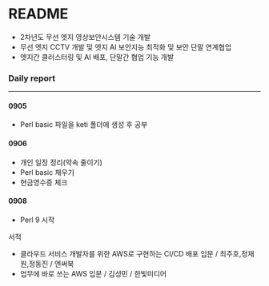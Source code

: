 # README

- 2차년도 무선 엣지 영상보안시스템 기술 개발
- 무선 엣지 CCTV 개발 및 엣지 AI 보안지능 최적화 및 보안 단말 연계협업
- 엣지간 클러스터링 및 AI 배포, 단말간 협업 기능 개발





### Daily report

---



#### 0905

- Perl basic 파일을 keti 폴더에 생성 후 공부 



#### 0906

- 개인 일정 정리(약속 줄이기)
- Perl basic 채우기
- 현금영수증 체크



#### 0908

- Perl 9 시작





서적

- 클라우드 서비스 개발자를 위한 AWS로 구현하는 CI/CD 배포 입문 / 최주호,정재원,정동진 / 엔써북
- 업무에 바로 쓰는 AWS 입문 / 김성민 / 한빛미디어

